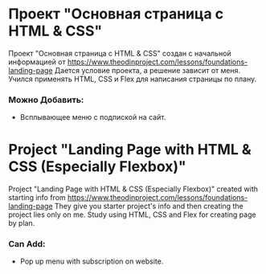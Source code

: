 # Проект "Основная страница с HTML & CSS"

Проект "Основная страница с HTML & CSS" создан с начальной информацией от https://www.theodinproject.com/lessons/foundations-landing-page Дается условие проекта, а решение зависит от меня. Учился применять HTML, CSS и Flex для написания страницы по плану.

### Можно Добавить:

-   Всплывающее меню с подпиской на сайт.

# Project "Landing Page with HTML & CSS (Especially Flexbox)"

Project "Landing Page with HTML & CSS (Especially Flexbox)" created with starting info from https://www.theodinproject.com/lessons/foundations-landing-page They give you starter project's info and then creating the project lies only on me. Study using HTML, CSS and Flex for creating page by plan.

### Can Add:

-   Pop up menu with subscription on website.
